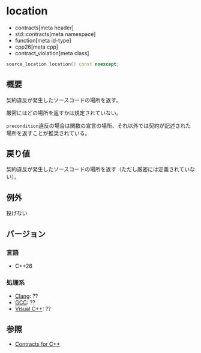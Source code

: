 # location
* contracts[meta header]
* std::contracts[meta namespace]
* function[meta id-type]
* cpp26[meta cpp]
* contract_violation[meta class]

```cpp
source_location location() const noexcept;
```

## 概要
契約違反が発生したソースコードの場所を返す。

厳密にはどの場所を返すかは規定されていない。

`precondition`違反の場合は関数の宣言の場所、それ以外では契約が記述された場所を返すことが推奨されている。

## 戻り値
契約違反が発生したソースコードの場所を返す（ただし厳密には定義されていない）。

## 例外
投げない

## バージョン
### 言語
- C++26

### 処理系
- [Clang](/implementation.md#clang): ??
- [GCC](/implementation.md#gcc): ??
- [Visual C++](/implementation.md#visual_cpp): ??

## 参照
- [Contracts for C++](https://open-std.org/jtc1/sc22/wg21/docs/papers/2025/p2900r14.pdf)
